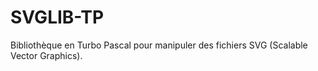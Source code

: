 # SVGLIB-TP
Bibliothèque en Turbo Pascal pour manipuler des fichiers SVG (Scalable Vector Graphics).
